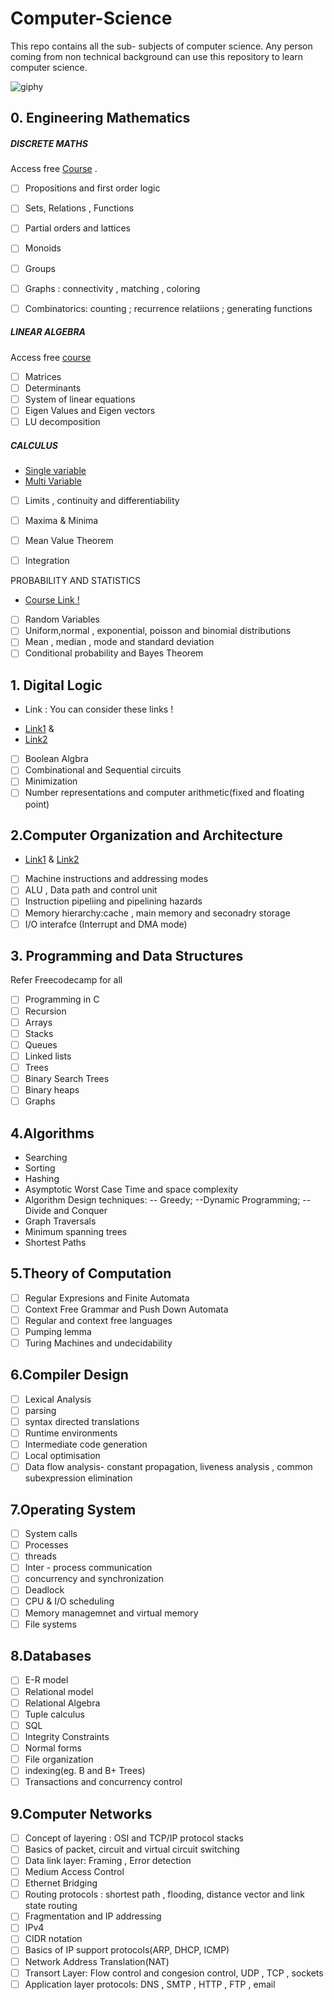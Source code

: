 
#  Computer-Science
This repo contains all the sub- subjects of computer science. Any person coming from non technical background can use this repository to learn computer science.

![giphy](https://user-images.githubusercontent.com/79036991/210357672-8f0311d8-48bf-4446-90b9-4eb66280f52e.gif)

## 0. Engineering Mathematics
#####  *DISCRETE MATHS* 

Access free [Course](https://ocw.mit.edu/courses/6-042j-mathematics-for-computer-science-fall-2010/) .

- [ ] Propositions and first order logic
- [ ] Sets, Relations , Functions
- [ ] Partial orders and lattices
- [ ] Monoids
- [ ] Groups
- [ ] Graphs : connectivity , matching , coloring
- [ ] Combinatorics: counting ; recurrence relatiions ; generating functions


##### *LINEAR ALGEBRA*
Access free [course](https://ocw.mit.edu/courses/18-06-linear-algebra-spring-2010/)

- [ ] Matrices
- [ ] Determinants
- [ ] System of linear equations
- [ ] Eigen Values and Eigen vectors
- [ ] LU decomposition

##### *CALCULUS*
+ [Single variable](https://ocw.mit.edu/courses/18-01-single-variable-calculus-fall-2006/) 
+ [Multi Variable](https://ocw.mit.edu/courses/18-02sc-multivariable-calculus-fall-2010/)

- [ ] Limits , continuity and differentiability
- [ ] Maxima & Minima
- [ ]  Mean Value Theorem
- [ ] Integration


PROBABILITY AND STATISTICS
+ [Course Link !](https://ocw.mit.edu/courses/6-041-probabilistic-systems-analysis-and-applied-probability-fall-2010/)

- [ ]  Random Variables 
- [ ] Uniform,normal , exponential, poisson and binomial distributions
- [ ] Mean , median , mode and standard deviation
- [ ] Conditional probability and Bayes Theorem

## 1. Digital Logic
- Link : You can consider these links !
+ [Link1](https://ocw.mit.edu/courses/6-071j-introduction-to-electronics-signals-and-measurement-spring-2006/)
 & 
+ [Link2](https://youtube.com/playlist?list=PLBlnK6fEyqRjMH3mWf6kwqiTbT798eAOm)

- [ ] Boolean Algbra
- [ ] Combinational and Sequential circuits
- [ ] Minimization
- [ ] Number representations and computer arithmetic(fixed and floating point)

## 2.Computer Organization and Architecture
- [Link1](https://youtube.com/playlist?list=PLBlnK6fEyqRgLLlzdgiTUKULKJPYc0A4q)
& [Link2](https://ocw.mit.edu/courses/6-823-computer-system-architecture-fall-2005/)
- [ ] Machine instructions and addressing modes
- [ ] ALU , Data path and control unit
- [ ] Instruction pipeliing and pipelining hazards
- [ ] Memory hierarchy:cache , main  memory and seconadry storage
- [ ] I/O interafce (Interrupt and DMA mode)
## 3. Programming and Data Structures
Refer Freecodecamp for all 
- [ ] Programming in C
- [ ] Recursion
- [ ] Arrays
- [ ] Stacks
- [ ] Queues
- [ ] Linked lists
- [ ] Trees
- [ ] Binary Search Trees
- [ ] Binary heaps
- [ ] Graphs
## 4.Algorithms
- Searching 
- Sorting
- Hashing
- Asymptotic Worst Case Time and space complexity
- Algorithm Design techniques:
-- Greedy;
--Dynamic Programming;
--Divide and Conquer
- Graph Traversals
- Minimum spanning trees
- Shortest Paths
## 5.Theory of Computation
- [ ] Regular Expresions and Finite Automata
- [ ] Context Free Grammar and Push Down Automata
- [ ] Regular and context free languages
- [ ] Pumping lemma
- [ ] Turing Machines and undecidability
## 6.Compiler Design
- [ ] Lexical Analysis
- [ ] parsing
- [ ] syntax directed translations
- [ ] Runtime environments
- [ ] Intermediate code generation
- [ ] Local optimisation
- [ ] Data flow analysis- constant propagation, liveness analysis , common subexpression elimination
## 7.Operating System
- [ ] System calls
- [ ] Processes
- [ ] threads
- [ ] Inter - process communication
- [ ] concurrency and synchronization
- [ ] Deadlock
- [ ] CPU & I/O scheduling
- [ ] Memory managemnet and virtual memory
- [ ] File systems
## 8.Databases
- [ ] E-R model
- [ ] Relational model
- [ ] Relational Algebra
- [ ] Tuple calculus
- [ ] SQL
- [ ] Integrity Constraints
- [ ] Normal forms
- [ ] File organization
- [ ] indexing(eg. B and B+ Trees)
- [ ] Transactions and concurrency control
## 9.Computer Networks
- [ ] Concept of layering : OSI and TCP/IP protocol stacks
- [ ] Basics of packet, circuit and virtual circuit switching 
- [ ] Data link layer: Framing , Error detection
- [ ] Medium Access Control
- [ ] Ethernet Bridging
- [ ] Routing protocols : shortest path , flooding, distance vector and link state routing
- [ ] Fragmentation and IP  addressing
- [ ] IPv4
- [ ] CIDR notation
- [ ] Basics of IP support protocols(ARP, DHCP, ICMP)
- [ ] Network Address Translation(NAT)
- [ ] Transort Layer: Flow control and congesion control, UDP , TCP , sockets
- [ ]  Application layer protocols: DNS , SMTP , HTTP , FTP , email
